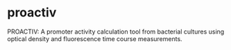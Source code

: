 # proactiv
PROACTIV: A promoter activity calculation tool from bacterial cultures using optical density and fluorescence time course measurements.
